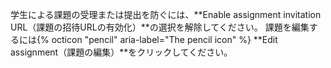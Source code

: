 学生による課題の受理または提出を防ぐには、**Enable assignment invitation URL（課題の招待URLの有効化）**の選択を解除してください。 課題を編集するには{% octicon "pencil" aria-label="The pencil icon" %} **Edit assignment（課題の編集）**をクリックしてください。
